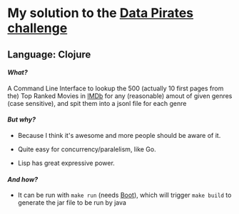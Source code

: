 # My solution to the [Data Pirates challenge](https://github.com/NeowayLabs/jobs/blob/master/datapirates/challenge.md)

## Language: Clojure

#### *What?*

A Command Line Interface to lookup the 500 (actually 10 first pages from the) Top Ranked Movies in [IMDb](https://www.imdb.com/feature/genre/) for any (reasonable) amout of given genres (case sensitive), and spit them into a jsonl file for each genre

#### *But why?*

* Because I think it's awesome and more people should be aware of it.
  
* Quite easy for concurrency/paralelism, like Go.

* Lisp has great expressive power.

#### *And how?*

* It can be run with `make run` (needs [Boot](https://github.com/boot-clj)), which will trigger `make build` to generate the jar file to be run by java